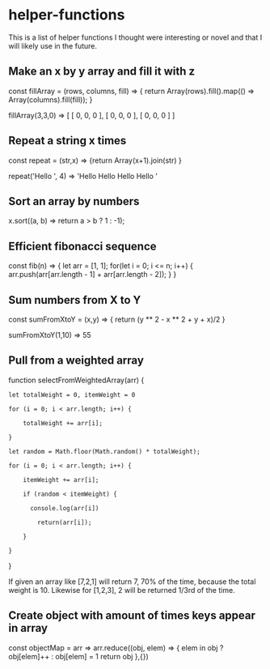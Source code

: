 # helper-functions

This is a list of helper functions I thought were interesting or novel and that I will likely use in the future.

## Make an x by y array and fill it with z

const fillArray = (rows, columns, fill) => {
  return Array(rows).fill().map(() => Array(columns).fill(fill));
}

fillArray(3,3,0) => [ [ 0, 0, 0 ], [ 0, 0, 0 ], [ 0, 0, 0 ] ]

## Repeat a string x times

const repeat = (str,x) => {return Array(x+1).join(str) }

repeat('Hello ', 4) => 'Hello Hello Hello Hello '

## Sort an array by numbers

x.sort((a, b) => return a > b ? 1 : -1);

## Efficient fibonacci sequence

const fib(n) => {
  let arr = [1, 1];
  for(let i = 0; i <= n; i++) {
    arr.push(arr[arr.length - 1] + arr[arr.length - 2]);
  }
}

## Sum numbers from X to Y 

const sumFromXtoY = (x,y) => {
  return (y ** 2 - x ** 2 + y + x)/2
}

sumFromXtoY(1,10) => 55

## Pull from a weighted array

function selectFromWeightedArray(arr) {

    let totalWeight = 0, itemWeight = 0
    
    for (i = 0; i < arr.length; i++) {
    
        totalWeight += arr[i];
        
    }
    
    let random = Math.floor(Math.random() * totalWeight);
    
    for (i = 0; i < arr.length; i++) {
    
        itemWeight += arr[i];
        
        if (random < itemWeight) {
        
          console.log(arr[i])
          
            return(arr[i]);
            
        }
        
    }
    
}

If given an array like [7,2,1] will return 7, 70% of the time, because the total weight is 10. 
Likewise for [1,2,3], 2 will be returned 1/3rd of the time.


## Create object with amount of times keys appear in array

const objectMap = arr =>
  arr.reduce((obj, elem) => {
  elem in obj ? obj[elem]++ : obj[elem] = 1
  return obj
},{})

